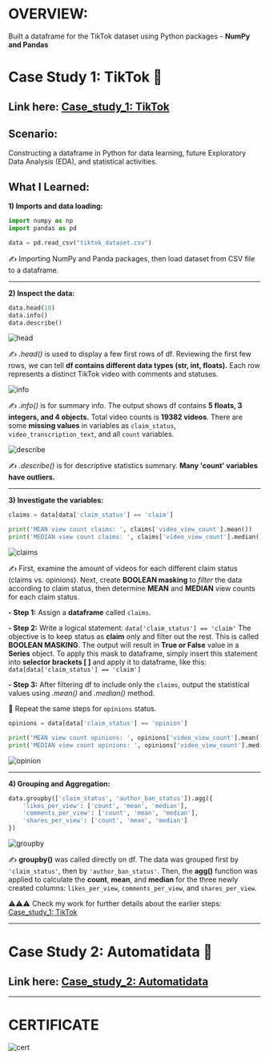 # OVERVIEW:
Built a dataframe for the TikTok dataset using Python packages - **NumPy and Pandas** 

# Case Study 1: TikTok 🎵
## Link here: [Case_study_1: TikTok](https://github.com/amy941/Google_Advanced_Data_Analytics/blob/main/TikTok_Claims_with_Python/Case%20Study%202_TikTok.ipynb)

## Scenario: 
Constructing a dataframe in Python for data learning, future Exploratory Data Analysis (EDA), and statistical activities.

## What I Learned:
**1) Imports and data loading:**
```python
import numpy as np
import pandas as pd
```

```python
data = pd.read_csv("tiktok_dataset.csv")
```
✍️ Importing NumPy and Panda packages, then load dataset from CSV file to a dataframe.

---
**2) Inspect the data:**
```python
data.head(10)
data.info()
data.describe()
```

![head](https://github.com/user-attachments/assets/2cd35f16-0df7-4e29-91d3-47b806035dbb)

✍️ *.head()* is used to display a few first rows of df. Reviewing the first few rows, we can tell **df contains different data types (str, int, floats).** Each row represents a distinct TikTok video with comments and statuses. 


![info](https://github.com/user-attachments/assets/9ba3e14c-641b-43e9-ba3d-bf57c202ba88)

✍️ *.info()* is for summary info. The output shows df contains **5 floats, 3 integers, and 4 objects.** Total video counts is **19382 videos**. There are some **missing values** in variables as ```claim_status```, ```video_transcription_text```, and all ```count``` variables.


![describe](https://github.com/user-attachments/assets/722d0424-2c24-439c-942b-420d9ef593fa)

✍️ *.describe()* is for descriptive statistics summary. **Many 'count' variables have outliers.**

---
**3) Investigate the variables:**

```python
claims = data[data['claim_status'] == 'claim']

print('MEAN view count claims: ', claims['video_view_count'].mean())
print('MEDIAN view count claims: ', claims['video_view_count'].median())
```

![claims](https://github.com/user-attachments/assets/a20b9e27-921d-439b-bed4-0e867ed532e3)

✍️ First, examine the amount of videos for each different claim status (claims vs. opinions).
Next, create **BOOLEAN masking** to *filter* the data according to claim status, then determine **MEAN** and **MEDIAN** view counts for each claim status. 

**- Step 1:** Assign a **dataframe** called ```claims```.

**- Step 2:** Write a logical statement: ```data['claim_status'] == 'claim'``` The objective is to keep status as **claim** only and filter out the rest. This is called **BOOLEAN MASKING**. The output will result in **True or False** value in a **Series** object. To apply this mask to dataframe, simply insert this statement into **selector brackets [ ]** and apply it to dataframe, like this: ```data[data['claim_status'] == 'claim']```

**- Step 3:** After filtering df to include only the ```claims```, output the statistical values using *.mean()* and *.median()* method.
  
🔁 Repeat the same steps for ```opinions``` status.

```python
opinions = data[data['claim_status'] == 'opinion']

print('MEAN view count opinions: ', opinions['video_view_count'].mean())
print('MEDIAN view count opinions: ', opinions['video_view_count'].median())
```

![opinion](https://github.com/user-attachments/assets/81339a9e-9a30-4257-9621-0fd1eac5efdd)

---
**4) Grouping and Aggregation:**

```python
data.groupby(['claim_status', 'author_ban_status']).agg({
    'likes_per_view': ['count', 'mean', 'median'],
    'comments_per_view': ['count', 'mean', 'median'],
    'shares_per_view': ['count', 'mean', 'median']
})
```

![groupby](https://github.com/user-attachments/assets/f162d39b-b164-42b3-b6fc-c954f62be196)

✍️ **groupby()** was called directly on df. The data was grouped first by ```'claim_status'```, then by ```'author_ban_status'```. Then, the **agg()** function was applied to calculate the **count**, **mean**, and **median** for the three newly created columns: ```likes_per_view```, ```comments_per_view```, and ```shares_per_view```.

⚠️⚠️⚠️ Check my work for further details about the earlier steps: [Case_study_1: TikTok](https://github.com/amy941/Google_Advanced_Data_Analytics/blob/main/TikTok_Claims_with_Python/Case%20Study%202_TikTok.ipynb)

---
# Case Study 2: Automatidata 🚕
## Link here: [Case_study_2: Automatidata](https://github.com/amy941/Google_Advanced_Data_Analytics/blob/main/TikTok_Claims_with_Python/Case%20Study%201_Automatidata.ipynb)

---
# CERTIFICATE

![cert](https://github.com/user-attachments/assets/4c221a20-ab34-4256-a5eb-830ba652d60b)

